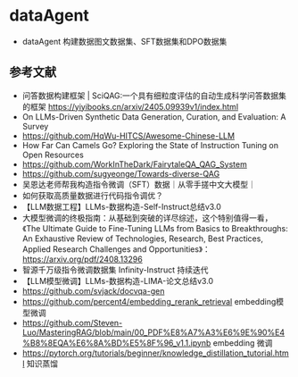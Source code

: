 # dataAgent
* dataAgent 构建数据图文数据集、SFT数据集和DPO数据集

## 参考文献
* 问答数据构建框架 | SciQAG:一个具有细粒度评估的自动生成科学问答数据集的框架 https://yiyibooks.cn/arxiv/2405.09939v1/index.html
* On LLMs-Driven Synthetic Data Generation, Curation, and Evaluation: A Survey
* https://github.com/HqWu-HITCS/Awesome-Chinese-LLM
* How Far Can Camels Go? Exploring the State of Instruction Tuning on Open Resources
* https://github.com/WorkInTheDark/FairytaleQA_QAG_System
* https://github.com/sugyeonge/Towards-diverse-QAG
* 吴恩达老师帮我构造指令微调（SFT）数据｜从零手搓中文大模型｜
* 如何获取高质量数据进行代码指令调优？
* 【LLM数据工程】LLMs-数据构造-Self-Instruct总结v3.0
* 大模型微调的终极指南：从基础到突破的详尽综述，这个特别值得一看，《The Ultimate Guide to Fine-Tuning LLMs from Basics to Breakthroughs: An Exhaustive Review of Technologies, Research, Best Practices, Applied Research Challenges and Opportunities》：https://arxiv.org/pdf/2408.13296
* 智源千万级指令微调数据集 Infinity-Instruct 持续迭代
* 【LLM模型微调】LLMs-数据构造-LIMA-论文总结v3.0
* https://github.com/svjack/docvqa-gen
* https://github.com/percent4/embedding_rerank_retrieval embedding模型微调
* https://github.com/Steven-Luo/MasteringRAG/blob/main/00_PDF%E8%A7%A3%E6%9E%90%E4%B8%8EQA%E6%8A%BD%E5%8F%96_v1.1.ipynb embedding 微调
* https://pytorch.org/tutorials/beginner/knowledge_distillation_tutorial.html 知识蒸馏
